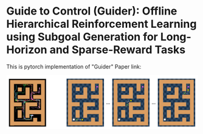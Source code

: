 # Guide to Control (Guider): Offline Hierarchical Reinforcement Learning using Subgoal Generation for Long-Horizon and Sparse-Reward Tasks

This is pytorch implementation of "Guider"
Paper link:

![Alt text](image.png)